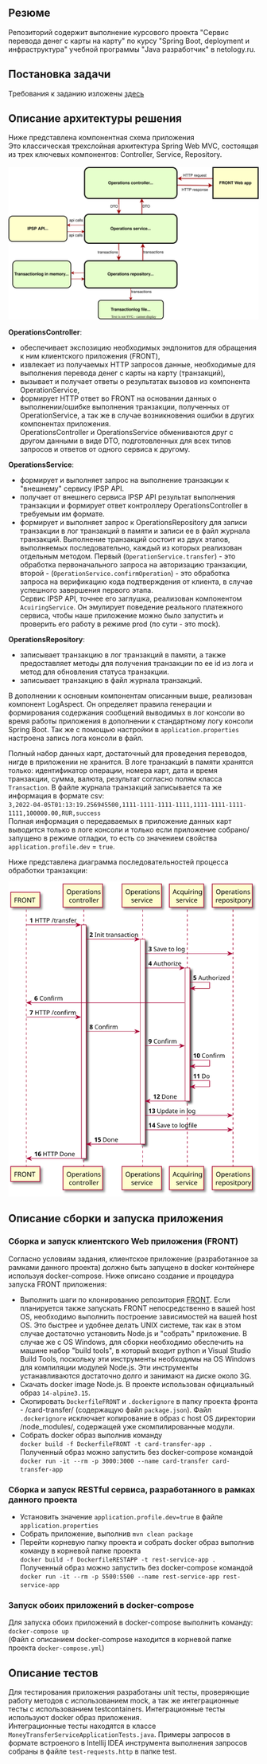 ## Резюме
Репозиторий содержит выполнение курсового проекта "Сервис перевода денег с карты на карту" по курсу "Spring Boot, 
deployment и инфраструктура" учебной программы "Java разработчик" в netology.ru.
## Постановка задачи
Требования к заданию изложены [здесь](./TaskDescription.md)
## Описание архитектуры решения
Ниже представлена компонентная схема приложения<br>
Это классическая трехслойная архитектура Spring Web MVC, состоящая из трех ключевых компонентов: Controller, Service, 
Repository.<br>  
![](./appscheme.svg)

<b>OperationsController</b>:

- обеспечивает экспозицию необходимых эндпонитов для обращения к ним клиентского приложения (FRONT),
- извлекает из получаемых HTTP запросов данные, необходимые для выполнения перевода денег с карты на карту (транзакций), 
- вызывает и получает ответы о результатах вызовов из компонента OperationService,
- формирует HTTP ответ во FRONT на основании данных о выполнении/ошибке выполнения транзакции, полученных от 
OperationService, а так же в случае возникновения ошибки в других компонентах приложения.<br>
OperationsController и OperationsService обмениваются друг с другом данными в виде DTO, подготовленных для всех типов 
запросов и ответов от одного сервиса к другому.

<b>OperationsService</b>:
- формирует и выполняет запрос на выполнение транзакции к "внешнему" сервису IPSP API. 
- получает от внешнего сервиса IPSP API результат выполнения транзакции и формирует ответ контроллеру OperationsController
в требуемым им формате.<br> 
- формирует и выполняет запрос к OperationsRepository для записи транзакции в лог транзакций в памяти и записи ее в
файл журнала транзакций.
Выполнение транзакций состоит из двух этапов, выполняемых последовательно, каждый из которых реализован отдельным методом.
Первый (`OperationService.transfer`) - это обработка первоначального запроса на авторизацию транзакции, второй -
(`OperationService.confirmOperation`) - это обработка запроса на верификацию кода подтверждения от клиента, в случае
успешного завершения первого этапа.<br>Сервис IPSP API, точнее его заглушка, реализован компонентом `AcuiringService`.
Он эмулирует поведение реального платежного сервиса, чтобы наше приложение можно было запустить и проверить его работу
в режиме prod (по сути - это mock).

<b>OperationsRepository</b>:
- записывает транзакцию в лог транзакций в памяти, а также предоставляет методы для получения транзакции по ее id из
лога и метод для обновления статуса транзакции.
- записывает транзакцию в файл журнала транзакций. <br>

В дополнении к основным компонентам описанным выше, реализован компонент LogAspect. Он определяет правила генерации 
и формирования содержания сообщений выводимых в лог консоли во время работы приложения в дополнении к стандартному 
логу консоли Spring Boot. Так же с помощью настройки в `application.properties` настроена запись лога консоли в файл.

Полный набор данных карт, достаточный для проведения переводов, нигде в приложении не хранится. В логе транзакций в
памяти хранятся только: идентификатор операции, номера карт, дата и время транзакции, сумма, валюта, результат согласно
полям класса `Transaction`. В файле журнала транзакций записывается та же информация в формате csv:<br>
`3,2022-04-05T01:13:19.256945500,1111-1111-1111-1111,1111-1111-1111-1111,100000.00,RUR,success`<br>
Полная информация о передаваемых в приложение данных карт выводится только в логе консоли и только если приложение 
собрано/запущено в режиме отладки, то есть со значением свойства `application.profile.dev` = `true`.

Ниже представлена диаграмма последовательностей процесса обработки транзакции:

![](./sequencediag.svg)
## Описание сборки и запуска приложения
### Сборка и запуск клиентского Web приложения (FRONT)
Согласно условиям задания, клиентское приложение (разработанное за рамками данного проекта) должно быть запущено
в docker контейнере используя docker-compose. Ниже описано создание и процедура запуска FRONT приложения:
- Выполнить шаги по клонированию репозитория [FRONT](https://github.com/serp-ya/card-transfer). 
Если планируется также запускать FRONT непосредственно в вашей host OS, необходимо выполнить построение 
зависимостей на вашей host OS. Это быстрее и удобнее делать UNIX системе, так как в этом случае достаточно установить
Node.js и "собрать" приложение. В случае же с OS Windows, для сборки необходимо обеспечить на машине набор 
"build tools", в который входит python и Visual Studio Build Tools, поскольку эти инструменты необходимы
на OS Windows для компиляции модулей Node.js. Эти инструменты устанавливаются достаточно долго и занимают на диске 
около 3G. 
- Скачать docker image Node.js. В проекте использован официальный образ `14-alpine3.15`.
- Скопировать `DockerfileFRONT` и `.dockerignore` в папку проекта фронта - /card-transfer/ (содержащую файл 
`package.json`). Файл `.dockerignore` исключает копирование в образ c host OS директории /node_modules/, содержащей 
уже скомпилированные модули.
- Собрать docker образ выполнив команду<br> 
`docker build -f DockerfileFRONT -t card-transfer-app .`<br> 
Полученный образ можно запустить без docker-compose командой<br> 
`docker run -it --rm -p 3000:3000 --name card-transfer card-transfer-app`<br>
### Сборка и запуск RESTful сервиса, разработанного в рамках данного проекта
- Установить значение `application.profile.dev=true` в файле `application.properties`
- Собрать приложение, выполнив `mvn clean package`
- Перейти корневую папку проекта и собрать docker образ выполнив команду в корневой папке проекта<br>
`docker build -f DockerfileRESTAPP -t rest-service-app .`<br>
Полученный образ можно запустить без docker-compose командой<br>
`docker run -it --rm -p 5500:5500 --name rest-service-app rest-service-app`<br>
### Запуск обоих приложений в docker-compose
Для запуска обоих приложений в docker-compose выполнить команду:<br>
`docker-compose up`<br>
(Файл с описанием docker-compose находится в корневой папке проекта `docker-compose.yml`)
## Описание тестов
Для тестирования приложения разработаны unit тесты, проверяющие работу методов с использованием mock, 
а так же интеграционные тесты с использованием testcontainers. Интеграционные тесты используют docker образ 
приложения.<br>
Интеграционные тесты находятся в классе `MoneyTransferServiceApplicationTests.java`. Примеры
запросов в формате вcтроеного в Intellij IDEA инструмента выполнения запросов собраны в файле `test-requests.http`
в папке test.






